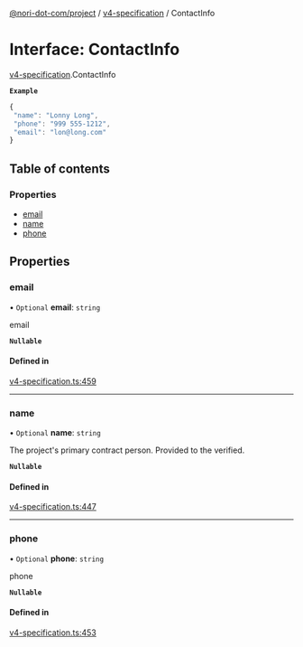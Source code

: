 [@nori-dot-com/project](../README.md) / [v4-specification](../modules/v4_specification.md) / ContactInfo

# Interface: ContactInfo

[v4-specification](../modules/v4_specification.md).ContactInfo

**`Example`**

```js
{
 "name": "Lonny Long",
 "phone": "999 555-1212",
 "email": "lon@long.com"
}
```

## Table of contents

### Properties

- [email](v4_specification.ContactInfo.md#email)
- [name](v4_specification.ContactInfo.md#name)
- [phone](v4_specification.ContactInfo.md#phone)

## Properties

### email

• `Optional` **email**: `string`

email

**`Nullable`**

#### Defined in

[v4-specification.ts:459](https://github.com/nori-dot-eco/nori-dot-com/blob/aa5eddd/packages/project/src/v4-specification.ts#L459)

___

### name

• `Optional` **name**: `string`

The project's primary contract person.  Provided to the verified.

**`Nullable`**

#### Defined in

[v4-specification.ts:447](https://github.com/nori-dot-eco/nori-dot-com/blob/aa5eddd/packages/project/src/v4-specification.ts#L447)

___

### phone

• `Optional` **phone**: `string`

phone

**`Nullable`**

#### Defined in

[v4-specification.ts:453](https://github.com/nori-dot-eco/nori-dot-com/blob/aa5eddd/packages/project/src/v4-specification.ts#L453)

